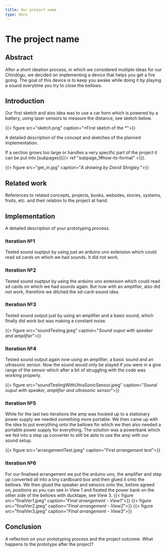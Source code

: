 ```yaml
---
title: Our project name
type: docs
---
```


# The project name

## Abstract

After a short ideation process, in which we considered multiple ideas for our Chindōgu, we decided on implementing a device that helps you get a fire going. The goal of this device is to keep you awake while doing it by playing a sound everytime you try to close the bellows.

## Introduction

Our first sketch and also idea was to use a car horn which is powered by a battery, using laser sensors to measure the distance, see sketch below.

{{< figure src="sketch.png" caption="*First sketch of the *">}}

A detailed description of the concept and sketches of the planned implementation.

If a section grows too large or handles a very specific part of the project it can be put into [subpages]({{< ref "subpage_1#how-to-format" >}}).

{{< figure src="get_in.jpg" caption="*A drawing by David Shrigley.*">}}

## Related work 

References to related concepts, projects, books, websites, stories, systems, fruits, etc. and their relation to the project at hand.

## Implementation 

A detailed description of your prototyping process.

### Iteration №1

Tested sound ouptput by using just an arduino uno extension which could read sd cards on which we had sounds. It did not work.

### Iteration №2

Tested sound ouptput by using the arduino uno extension which could read sd cards on which we had sounds again. But now with an amplifier, also did not work, therefore we ditched the sd-card-sound idea.

### Iteration №3

Tested sound output just by using an amplifier and a basic sound, which finally did work but was making a constant noise.

{{< figure src="soundTesting.jpeg" caption="*Sound ouput with speaker and amplifier*">}}

### Iteration №4

Tested sound output again now using an amplifier, a basic sound and an ultrasonic sensor. Now the sound would only be played if you were in a give range of the sensor which after a bit of struggling with the code was working properly.

{{< figure src="soundTestingWithUltraSonicSensor.jpeg" caption="*Sound ouput with speaker, amplifier and ultrasonic sensor*">}}

### Iteration №5

While for the last two iterations the amp was hooked up to a stationary power supply we needed something more portable. We then came up with the idea to put everything onto the bellows for which we then also needed a portable power supply for everything. The solution was a powerbank which we fed into a step up converter to still be able to use the amp with our sound setup.

{{< figure src="arrangementTest.jpeg" caption="*First arrangement test*">}}

### Iteration №6

For our finalised arrangement we put the arduino uno, the amplifier and step up converted all into a tiny cardboard box and then glued it onto the bellows. We then glued the speaker and sensors onto the, before agreed on, positions as you can see in View 1 and fixated the power bank on the other side of the bellows with ducktape, see View 3.
{{< figure src="finalVer1.jpeg" caption="*Final arrangement - View1*">}}
{{< figure src="finalVer2.jpeg" caption="*Final arrangement - View2*">}}
{{< figure src="finalVer3.jpeg" caption="*Final arrangement - View3*">}}

## Conclusion

A reflection on your prototyping process and the project outcome. What happens to the prototype after the project?